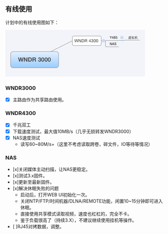 ## 有线使用

计划中的有线使用图如下：

![有线使用](./assets/img/lan.png)


### WNDR3000

- [x] 主路由作为共享路由使用。

### WNDR4300

- [x] 千兆双工
- [x] 下载速度测试，最大值10MB/s（几乎无损转发WNDR3000）
- [x] NAS速度测试
	- 读写60~80M/s+（这里不考虑读取跨卷，碎文件，IO等待等情况）

### NAS

- [x]关闭媒体主动扫描，让NAS更稳定。
- [x]测试3.x固件。
- [x]更新至最新固件。
- [x]解决休眠失败的问题
	- 启动后，打开WEB UI初始化一次。
	- 关闭NTP/FTP/时间机器/DLNA/REMOTE功能，闲置10~15分钟即可进入休眠。
	- 直接使用共享模式读取视频，速度也杠杠的，完全不卡。
	- 鉴于负载很高了（持续3.X），不建议继续使用挂机等操作。
- [ ]RJ45对拷数据，调整。